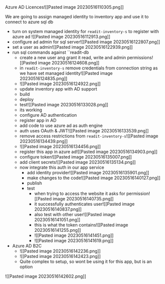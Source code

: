 Azure AD Licences![[Pasted image 20230516110305.png]]

We are going to assign managed identity to inventory app and use it to connect to azure sql db
- turn on system managed identity for ``readit-inventory-s`` to register with azure ad ![[Pasted image 20230516112913.png]]
-  configure ad admin for sql server![[Pasted image 20230516122807.png]]
- set a user as admin![[Pasted image 20230516122939.png]]
- run sql commands against ``readit-db
	-  create a new user ang grant it read, write and admin permissions![[Pasted image 20230516124608.png]]
	- in ``readit-inventory-s`` remove credentials from connection string as we have set managed identity![[Pasted image 20230516124835.png]]
	- ![[Pasted image 20230516124922.png]]
	- update inventory app with AD support
	- build
	- deploy
	- test![[Pasted image 20230516133028.png]]
	- its working
	- configure AD authentication
	- register app in AD
	- add code to use azure ad as auth engine
	- auth uses OAuth & JWT![[Pasted image 20230516133539.png]]
	- remove access restrictions from ``readit-inventory-s``![[Pasted image 20230516134439.png]]
	- ![[Pasted image 20230516134456.png]]
	- register this app in azure ad![[Pasted image 20230516134903.png]]
	- configure token![[Pasted image 20230516135007.png]]
	- add client secrets![[Pasted image 20230516135134.png]]
	- now integrate this auth in our app service
		- add identity provider![[Pasted image 20230516135901.png]]
		- make changes to the code![[Pasted image 20230516140127.png]]
		- publish
		- test
			- when trying to access the website it asks for permission![[Pasted image 20230516140735.png]]
			- it successfully authenticates user![[Pasted image 20230516140837.png]]
			- also test with other user![[Pasted image 20230516141051.png]]
			- this is what the token contains![[Pasted image 20230516141255.png]]
			- ![[Pasted image 20230516141451.png]]
			- ![[Pasted image 20230516141619.png]]
- Azure AD B2C
	- ![[Pasted image 20230516142236.png]]
	- ![[Pasted image 20230516142423.png]]
	- Quite complex to setup, so wont be using it for this app, but is an option

![[Pasted image 20230516142602.png]]